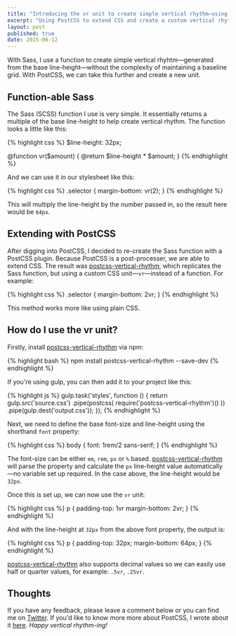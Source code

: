 ```yaml
---
title: "Introducing the vr unit to create simple vertical rhythm—using PostCSS"
excerpt: "Using PostCSS to extend CSS and create a custom vertical rhythm unit"
layout: post
published: true
date: 2015-06-12
---
```



<p class="lead">With Sass, I use a function to create simple vertical rhyhtm—generated from the base line-height—without the complexity of maintaining a baseline grid. With PostCSS, we can take this further and create a new unit.</p>

## Function-able Sass
The Sass (SCSS) function I use is very simple. It essentially returns a multiple of the base line-height to help create vertical rhythm. The function looks a little like this:

{% highlight css %}
$line-height: 32px;

@function vr($amount) {
  @return $line-height * $amount;
}
{% endhighlight %}

And we can use it in our stylesheet like this:

{% highlight css %}
.selector { margin-bottom: vr(2); }
{% endhighlight %}

This will multiply the line-height by the number passed in, so the result here would be `64px`.

## Extending with PostCSS
After digging into PostCSS, I decided to re-create the Sass function with a PostCSS plugin. Because PostCSS is a post-processer, we are able to extend CSS. The result was [postcss-vertical-rhythm](https://github.com/markgoodyear/postcss-vertical-rhythm/), which replicates the Sass function, but using a custom CSS unit—`vr`—instead of a function. For example:

{% highlight css %}
.selector { margin-bottom: 2vr; }
{% endhighlight %}

This method works more like using plain CSS.

## How do I use the vr unit?

Firstly, install [postcss-vertical-rhythm](https://github.com/markgoodyear/postcss-vertical-rhythm/) via npm:

{% highlight bash %}
npm install postcss-vertical-rhythm --save-dev
{% endhighlight %}

If you're using gulp, you can then add it to your project like this:

{% highlight js %}
gulp.task('styles', function () {
  return gulp.src('source.css')
    .pipe(postcss(
      require('postcss-vertical-rhythm')()
    ))
    .pipe(gulp.dest('output.css'));
});
{% endhighlight %}

Next, we need to define the base font-size and line-height using the shorthand `font` property:

{% highlight css %}
body {
  font: 1rem/2 sans-serif;
}
{% endhighlight %}

The font-size can be either `em`, `rem`, `px` or `%` based. [postcss-vertical-rhythm](https://github.com/markgoodyear/postcss-vertical-rhythm/) will parse the property and calculate the `px` line-height value automatically—no variable set up required. In the case above, the line-height would be `32px`.

Once this is set up, we can now use the `vr` unit:

{% highlight css %}
p {
  padding-top: 1vr
  margin-bottom: 2vr;
}
{% endhighlight %}

And with the line-height at `32px` from the above font property, the output is:

{% highlight css %}
p {
  padding-top: 32px;
  margin-bottom: 64px;
}
{% endhighlight %}

[postcss-vertical-rhythm](https://github.com/markgoodyear/postcss-vertical-rhythm/) also supports decimal values so we can easily use half or quarter values, for example: `.5vr`, `.25vr`.

## Thoughts
If you have any feedback, please leave a comment below or you can find me on [Twitter](https://twitter.com/markgdyr). If you'd like to know more more about PostCSS, I wrote about it <a class="external-link" href="http://bigbitecreative.com/a-look-into-writing-future-css-with-postcss-cssnext/">here</a>. _Happy vertical rhythm-ing!_
